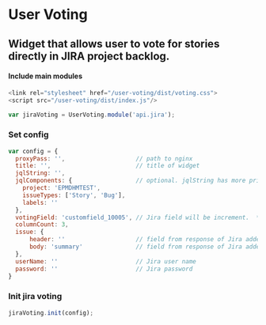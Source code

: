 # User Voting

## Widget that allows user to vote for stories directly in JIRA project backlog.

#### Include main modules
```javascript
<link rel="stylesheet" href="/user-voting/dist/voting.css">
<script src="/user-voting/dist/index.js"/>

var jiraVoting = UserVoting.module('api.jira');
```

### Set config
```javascript
var config = {
  proxyPass: '',                    // path to nginx
  title: '',                        // title of widget
  jqlString: '',
  jqlComponents: {                  // optional. jqlString has more priority
    project: 'EPMDHMTEST',
    issueTypes: ['Story', 'Bug'],
    labels: ''
  },
  votingField: 'customfield_10005', // Jira field will be increment.  **Note: field must be a number**
  columnCount: 3,
  issue: {
      header: ''                    // field from response of Jira added to header of column.  default null
      body: 'summary'               // field from response of Jira added to body of column.  default null
  },
  userName: ''                      // Jira user name
  password: ''                      // Jira password
}
```

### Init jira voting
```javascript
jiraVoting.init(config);
```
